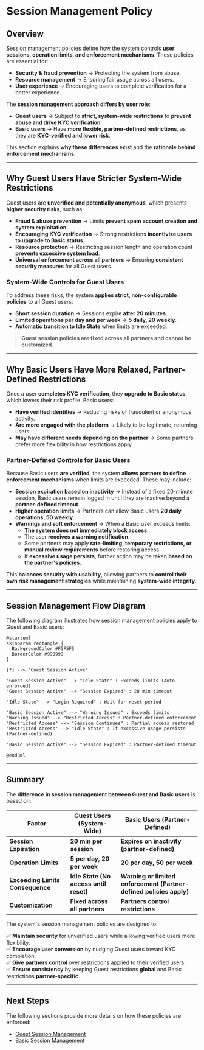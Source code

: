 # **Session Management Policy**

## **Overview**

Session management policies define how the system controls **user sessions, operation limits, and enforcement mechanisms**. These policies are essential for:

- **Security & fraud prevention** → Protecting the system from abuse.
- **Resource management** → Ensuring fair usage across all users.
- **User experience** → Encouraging users to complete verification for a better experience.

The **session management approach differs by user role**:

- **Guest users** → Subject to **strict, system-wide restrictions** to **prevent abuse and drive KYC verification**.
- **Basic users** → Have **more flexible, partner-defined restrictions**, as they are **KYC-verified and lower risk**.

This section explains **why these differences exist** and the **rationale behind enforcement mechanisms**.

---

## **Why Guest Users Have Stricter System-Wide Restrictions**

Guest users are **unverified and potentially anonymous**, which presents **higher security risks**, such as:

- **Fraud & abuse prevention** → Limits **prevent spam account creation and system exploitation**.
- **Encouraging KYC verification** → Strong restrictions **incentivize users to upgrade to Basic status**.
- **Resource protection** → Restricting session length and operation count **prevents excessive system load**.
- **Universal enforcement across all partners** → Ensuring **consistent security measures** for all Guest users.

### **System-Wide Controls for Guest Users**

To address these risks, the system **applies strict, non-configurable policies** to all Guest users:

- **Short session duration** → Sessions expire **after 20 minutes**.
- **Limited operations per day and per week** → **5 daily, 20 weekly**.
- **Automatic transition to Idle State** when limits are exceeded.

> **Guest session policies are fixed across all partners and cannot be customized.**

---

## **Why Basic Users Have More Relaxed, Partner-Defined Restrictions**

Once a user **completes KYC verification**, they **upgrade to Basic status**, which lowers their risk profile. Basic users:

- **Have verified identities** → Reducing risks of fraudulent or anonymous activity.
- **Are more engaged with the platform** → Likely to be legitimate, returning users.
- **May have different needs depending on the partner** → Some partners prefer more flexibility in how restrictions apply.

### **Partner-Defined Controls for Basic Users**

Because Basic users **are verified**, the system **allows partners to define enforcement mechanisms** when limits are exceeded. These may include:

- **Session expiration based on inactivity** → Instead of a fixed 20-minute session, Basic users remain logged in until they are inactive beyond a **partner-defined timeout**.
- **Higher operation limits** → Partners can allow Basic users **20 daily operations, 50 weekly**.
- **Warnings and soft enforcement** → When a Basic user exceeds limits:
  - **The system does not immediately block access**.
  - The user **receives a warning notification**.
  - Some partners may apply **rate-limiting, temporary restrictions, or manual review requirements** before restoring access.
  - If **excessive usage persists**, further action may be taken **based on the partner's policies**.

This **balances security with usability**, allowing partners to **control their own risk management strategies** while maintaining **system-wide integrity**.

---

## **Session Management Flow Diagram**

The following diagram illustrates how session management policies apply to Guest and Basic users:

```plantuml
@startuml
skinparam rectangle {
  BackgroundColor #F5F5F5
  BorderColor #999999
}

[*] --> "Guest Session Active"

"Guest Session Active" --> "Idle State" : Exceeds limits (Auto-enforced)
"Guest Session Active" --> "Session Expired" : 20 min timeout

"Idle State" --> "Login Required" : Wait for reset period

"Basic Session Active" --> "Warning Issued" : Exceeds limits
"Warning Issued" --> "Restricted Access" : Partner-defined enforcement
"Restricted Access" --> "Session Continues" : Partial access restored
"Restricted Access" --> "Idle State" : If excessive usage persists (Partner-defined)

"Basic Session Active" --> "Session Expired" : Partner-defined timeout

@enduml
```

---

## **Summary**

The **difference in session management between Guest and Basic users** is based on:

| **Factor**                     | **Guest Users** (System-Wide) | **Basic Users** (Partner-Defined) |
|---------------------------------|--------------------------------|-----------------------------------|
| **Session Expiration**          | **20 min per session**        | **Expires on inactivity (partner-defined)** |
| **Operation Limits**            | **5 per day, 20 per week**    | **20 per day, 50 per week** |
| **Exceeding Limits Consequence** | **Idle State (No access until reset)** | **Warning or limited enforcement (Partner-defined policies apply)** |
| **Customization**               | **Fixed across all partners** | **Partners control restrictions** |

The system's session management policies are designed to:

✅ **Maintain security** for unverified users while allowing verified users more flexibility.  
✅ **Encourage user conversion** by nudging Guest users toward KYC completion.  
✅ **Give partners control** over restrictions applied to their verified users.  
✅ **Ensure consistency** by keeping Guest restrictions **global** and Basic restrictions **partner-specific**.  

---

## **Next Steps**

The following sections provide more details on how these policies are enforced:

- [Guest Session Management](../sessions/guest_session_management.md)  
- [Basic Session Management](../sessions/basic_session_management.md)  
